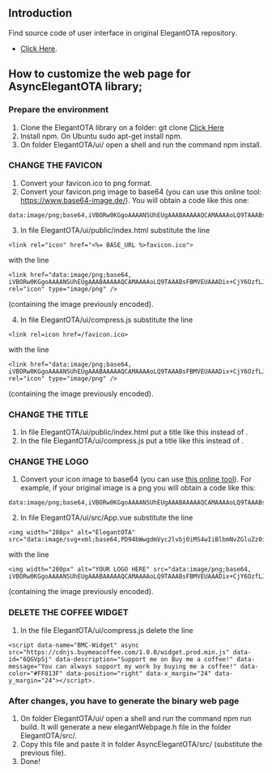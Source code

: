 ## Introduction

Find source code of user interface in original ElegantOTA repository.

* [Click Here](https://github.com/ayushsharma82/ElegantOTA/tree/master/ui).

##  How to customize the web page for AsyncElegantOTA library;


### Prepare the environment

1. Clone the ElegantOTA library on a folder:  git clone [Click Here](https://github.com/ayushsharma82/ElegantOTA.git)
2. Install npm. On Ubuntu sudo apt-get install npm.
3. On folder ElegantOTA/ui/ open a shell and run the command npm install.

### CHANGE THE FAVICON

1. Convert your favicon.ico to png format.
2. Convert your favicon.png image to base64 (you can use this online tool: https://www.base64-image.de/). You will obtain a code like this one:

```
data:image/png;base64,iVBORw0KGgoAAAANSUhEUgAAABAAAAAQCAMAAAAoLQ9TAAABsFBMVEUAAADix+CjY6OzfLJZAFqocauGTpaHT5eNuJk2qFE3qF.
```

3. In file ElegantOTA/ui/public/index.html substitute the line

```
<link rel="icon" href="<%= BASE_URL %>favicon.ico">
```

with the line

```
<link href="data:image/png;base64, iVBORw0KGgoAAAANSUhEUgAAABAAAAAQCAMAAAAoLQ9TAAABsFBMVEUAAADix+CjY6OzfLJZAFqocauGTpaHT5eNuJk2qFE3qF" rel="icon" type="image/png" />
```

(containing the image previously encoded).

4. In file ElegantOTA/ui/compress.js substitute the line

```
<link rel=icon href=/favicon.ico>
```

with the line

```
<link href="data:image/png;base64, iVBORw0KGgoAAAANSUhEUgAAABAAAAAQCAMAAAAoLQ9TAAABsFBMVEUAAADix+CjY6OzfLJZAFqocauGTpaHT5eNuJk2qFE3qF" rel="icon" type="image/png" />
```

(containing the image previously encoded).

### CHANGE THE TITLE

1. In file ElegantOTA/ui/public/index.html put a title like this  <title> PUT YOUR TITLE  HERE </title> instead of <title><%= htmlWebpackPlugin.options.title %></title>.
2. In the file ElegantOTA/ui/compress.js put a title like this  <title> PUT YOUR TITLE  HERE </title> instead of <title><%= htmlWebpackPlugin.options.title %></title>.


### CHANGE THE LOGO

1. Convert your icon image to base64 (you can use [this online tool](https://www.base64-image.de/)). For example, if your original image is a png you will obtain a code like this:

```
data:image/png;base64,iVBORw0KGgoAAAANSUhEUgAAABAAAAAQCAMAAAAoLQ9TAAABsFBMVEUAAADix+CjY6OzfLJZAFqocauGTpaHT5eNuJk2qFE3qF.
```

2. In file ElegantOTA/ui/src/App.vue substitute the line

```
<img width="280px" alt="ElegantOTA" src="data:image/svg+xml;base64,PD94bWwgdmVyc2lvbj0iMS4wIiBlbmNvZGluZz0idXRmLTgiPz4KPHN2Zy.............nPgo=">
```

with the line

```
<img width="280px" alt="YOUR LOGO HERE" src="data:image/png;base64, iVBORw0KGgoAAAANSUhEUgAAABAAAAAQCAMAAAAoLQ9TAAABsFBMVEUAAADix+CjY6OzfLJZAFqocauGTpaHT5eNuJk2qFE3qF">
```

(containing the image previously encoded).

### DELETE THE COFFEE WIDGET

1. In the file ElegantOTA/ui/compress.js delete the line

```
<script data-name="BMC-Widget" async src="https://cdnjs.buymeacoffee.com/1.0.0/widget.prod.min.js" data-id="6QGVpSj" data-description="Support me on Buy me a coffee!" data-message="You can always support my work by buying me a coffee!" data-color="#FF813F" data-position="right" data-x_margin="24" data-y_margin="24"></script>.
```

### After changes, you have to generate the binary web page

1. On folder ElegantOTA/ui/ open a shell and run the command npm run build. It will generate a new elegantWebpage.h file in the folder ElegantOTA/src/.
2. Copy this file and paste it in folder AsyncElegantOTA/src/  (substitute the previous file).
3. Done!























